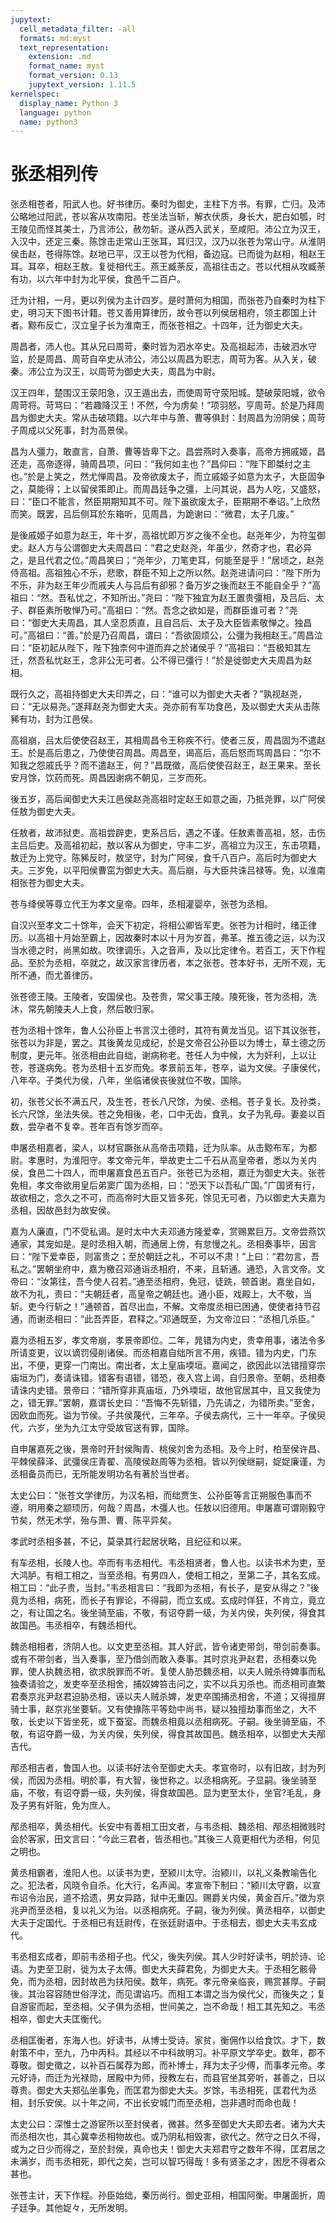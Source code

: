 ```yaml
---
jupytext:
  cell_metadata_filter: -all
  formats: md:myst
  text_representation:
    extension: .md
    format_name: myst
    format_version: 0.13
    jupytext_version: 1.11.5
kernelspec:
  display_name: Python 3
  language: python
  name: python3
---
```

# 张丞相列传

张丞相苍者，阳武人也。好书律历。秦时为御史，主柱下方书。有罪，亡归。及沛公略地过阳武，苍以客从攻南阳。苍坐法当斩，解衣伏质，身长大，肥白如瓠，时王陵见而怪其美士，乃言沛公，赦勿斩。遂从西入武关，至咸阳。沛公立为汉王，入汉中，还定三秦。陈馀击走常山王张耳，耳归汉，汉乃以张苍为常山守。从淮阴侯击赵，苍得陈馀。赵地已平，汉王以苍为代相，备边寇。已而徙为赵相，相赵王耳。耳卒，相赵王敖。复徙相代王。燕王臧荼反，高祖往击之。苍以代相从攻臧荼有功，以六年中封为北平侯，食邑千二百户。

迁为计相，一月，更以列侯为主计四岁。是时萧何为相国，而张苍乃自秦时为柱下史，明习天下图书计籍。苍又善用算律历，故令苍以列侯居相府，领主郡国上计者。黥布反亡，汉立皇子长为淮南王，而张苍相之。十四年，迁为御史大夫。

周昌者，沛人也。其从兄曰周苛，秦时皆为泗水卒史。及高祖起沛，击破泗水守监，於是周昌、周苛自卒史从沛公，沛公以周昌为职志，周苛为客。从入关，破秦。沛公立为汉王，以周苛为御史大夫，周昌为中尉。

汉王四年，楚围汉王荥阳急，汉王遁出去，而使周苛守荥阳城。楚破荥阳城，欲令周苛将。苛骂曰：“若趣降汉王！不然，今为虏矣！”项羽怒，亨周苛。於是乃拜周昌为御史大夫。常从击破项籍。以六年中与萧、曹等俱封：封周昌为汾阴侯；周苛子周成以父死事，封为高景侯。

昌为人彊力，敢直言，自萧、曹等皆卑下之。昌尝燕时入奏事，高帝方拥戚姬，昌还走，高帝逐得，骑周昌项，问曰：“我何如主也？”昌仰曰：“陛下即桀纣之主也。”於是上笑之，然尤惮周昌。及帝欲废太子，而立戚姬子如意为太子，大臣固争之，莫能得；上以留侯策即止。而周昌廷争之彊，上问其说，昌为人吃，又盛怒，曰：“臣口不能言，然臣期期知其不可。陛下虽欲废太子，臣期期不奉诏。”上欣然而笑。既罢，吕后侧耳於东箱听，见周昌，为跪谢曰：“微君，太子几废。”

是後戚姬子如意为赵王，年十岁，高祖忧即万岁之後不全也。赵尧年少，为符玺御史。赵人方与公谓御史大夫周昌曰：“君之史赵尧，年虽少，然奇才也，君必异之，是且代君之位。”周昌笑曰；“尧年少，刀笔吏耳，何能至是乎！”居顷之，赵尧侍高祖。高祖独心不乐，悲歌，群臣不知上之所以然。赵尧进请问曰：“陛下所为不乐，非为赵王年少而戚夫人与吕后有卻邪？备万岁之後而赵王不能自全乎？”高祖曰：“然。吾私忧之，不知所出。”尧曰：“陛下独宜为赵王置贵彊相，及吕后、太子、群臣素所敬惮乃可。”高祖曰：“然。吾念之欲如是，而群臣谁可者？”尧曰：“御史大夫周昌，其人坚忍质直，且自吕后、太子及大臣皆素敬惮之。独昌可。”高祖曰：“善。”於是乃召周昌，谓曰：“吾欲固烦公，公彊为我相赵王。”周昌泣曰：“臣初起从陛下，陛下独柰何中道而弃之於诸侯乎？”高祖曰：“吾极知其左迁，然吾私忧赵王，念非公无可者。公不得已彊行！”於是徙御史大夫周昌为赵相。

既行久之，高祖持御史大夫印弄之，曰：“谁可以为御史大夫者？”孰视赵尧，曰：“无以易尧。”遂拜赵尧为御史大夫。尧亦前有军功食邑，及以御史大夫从击陈豨有功，封为江邑侯。

高祖崩，吕太后使使召赵王，其相周昌令王称疾不行。使者三反，周昌固为不遣赵王。於是高后患之，乃使使召周昌。周昌至，谒高后，高后怒而骂周昌曰：“尔不知我之怨戚氏乎？而不遣赵王，何？”昌既徵，高后使使召赵王，赵王果来。至长安月馀，饮药而死。周昌因谢病不朝见，三岁而死。

後五岁，高后闻御史大夫江邑侯赵尧高祖时定赵王如意之画，乃抵尧罪，以广阿侯任敖为御史大夫。

任敖者，故沛狱吏。高祖尝辟吏，吏系吕后，遇之不谨。任敖素善高祖，怒，击伤主吕后吏。及高祖初起，敖以客从为御史，守丰二岁，高祖立为汉王，东击项籍，敖迁为上党守。陈豨反时，敖坚守，封为广阿侯，食千八百户。高后时为御史大夫。三岁免，以平阳侯曹窋为御史大夫。高后崩，与大臣共诛吕禄等。免，以淮南相张苍为御史大夫。

苍与绛侯等尊立代王为孝文皇帝。四年，丞相灌婴卒，张苍为丞相。

自汉兴至孝文二十馀年，会天下初定，将相公卿皆军吏。张苍为计相时，绪正律历。以高祖十月始至霸上，因故秦时本以十月为岁首，弗革。推五德之运，以为汉当水德之时，尚黑如故。吹律调乐，入之音声，及以比定律令。若百工，天下作程品。至於为丞相，卒就之，故汉家言律历者，本之张苍。苍本好书，无所不观，无所不通，而尤善律历。

张苍德王陵。王陵者，安国侯也。及苍贵，常父事王陵。陵死後，苍为丞相，洗沐，常先朝陵夫人上食，然后敢归家。

苍为丞相十馀年，鲁人公孙臣上书言汉土德时，其符有黄龙当见。诏下其议张苍，张苍以为非是，罢之。其後黄龙见成纪，於是文帝召公孙臣以为博士，草土德之历制度，更元年。张丞相由此自绌，谢病称老。苍任人为中候，大为奸利，上以让苍，苍遂病免。苍为丞相十五岁而免。孝景前五年，苍卒，谥为文侯。子康侯代，八年卒。子类代为侯，八年，坐临诸侯丧後就位不敬，国除。

初，张苍父长不满五尺，及生苍，苍长八尺馀，为侯、丞相。苍子复长。及孙类，长六尺馀，坐法失侯。苍之免相後，老，口中无齿，食乳，女子为乳母。妻妾以百数，尝孕者不复幸。苍年百有馀岁而卒。

申屠丞相嘉者，梁人，以材官蹶张从高帝击项籍，迁为队率。从击黥布军，为都尉。孝惠时，为淮阳守。孝文帝元年，举故吏士二千石从高皇帝者，悉以为关内侯，食邑二十四人，而申屠嘉食邑五百户。张苍已为丞相，嘉迁为御史大夫。张苍免相，孝文帝欲用皇后弟窦广国为丞相，曰：“恐天下以吾私广国。”广国贤有行，故欲相之，念久之不可，而高帝时大臣又皆多死，馀见无可者，乃以御史大夫嘉为丞相，因故邑封为故安侯。

嘉为人廉直，门不受私谒。是时太中大夫邓通方隆爱幸，赏赐累巨万。文帝尝燕饮通家，其宠如是。是时丞相入朝，而通居上傍，有怠慢之礼。丞相奏事毕，因言曰：“陛下爱幸臣，则富贵之；至於朝廷之礼，不可以不肃！”上曰：“君勿言，吾私之。”罢朝坐府中，嘉为檄召邓通诣丞相府，不来，且斩通。通恐，入言文帝。文帝曰：“汝第往，吾今使人召若。”通至丞相府，免冠，徒跣，顿首谢。嘉坐自如，故不为礼，责曰：“夫朝廷者，高皇帝之朝廷也。通小臣，戏殿上，大不敬，当斩。吏今行斩之！”通顿首，首尽出血，不解。文帝度丞相已困通，使使者持节召通，而谢丞相曰：“此吾弄臣，君释之。”邓通既至，为文帝泣曰：“丞相几杀臣。”

嘉为丞相五岁，孝文帝崩，孝景帝即位。二年，晁错为内史，贵幸用事，诸法令多所请变更，议以谪罚侵削诸侯。而丞相嘉自绌所言不用，疾错。错为内史，门东出，不便，更穿一门南出。南出者，太上皇庙堧垣。嘉闻之，欲因此以法错擅穿宗庙垣为门，奏请诛错。错客有语错，错恐，夜入宫上谒，自归景帝。至朝，丞相奏请诛内史错。景帝曰：“错所穿非真庙垣，乃外堧垣，故他官居其中，且又我使为之，错无罪。”罢朝，嘉谓长史曰：“吾悔不先斩错，乃先请之，为错所卖。”至舍，因欧血而死。谥为节侯。子共侯蔑代，三年卒。子侯去病代，三十一年卒。子侯臾代，六岁，坐为九江太守受故官送有罪，国除。

自申屠嘉死之後，景帝时开封侯陶青、桃侯刘舍为丞相。及今上时，柏至侯许昌、平棘侯薛泽、武彊侯庄青翟、高陵侯赵周等为丞相。皆以列侯继嗣，娖娖廉谨，为丞相备员而已，无所能发明功名有著於当世者。

太史公曰：“张苍文学律历，为汉名相，而绌贾生、公孙臣等言正朔服色事而不遵，明用秦之颛顼历，何哉？周昌，木彊人也。任敖以旧德用。申屠嘉可谓刚毅守节矣，然无术学，殆与萧、曹、陈平异矣。

孝武时丞相多甚，不记，莫录其行起居状略，且纪征和以来。

有车丞相，长陵人也。卒而有韦丞相代。韦丞相贤者，鲁人也。以读书术为吏，至大鸿胪。有相工相之，当至丞相。有男四人，使相工相之，至第二子，其名玄成。相工曰：“此子贵，当封。”韦丞相言曰：“我即为丞相，有长子，是安从得之？”後竟为丞相，病死，而长子有罪论，不得嗣，而立玄成。玄成时佯狂，不肯立，竟立之，有让国之名。後坐骑至庙，不敬，有诏夺爵一级，为关内侯，失列侯，得食其故国邑。韦丞相卒，有魏丞相代。

魏丞相相者，济阴人也。以文吏至丞相。其人好武，皆令诸吏带剑，带剑前奏事。或有不带剑者，当入奏事，至乃借剑而敢入奏事。其时京兆尹赵君，丞相奏以免罪，使人执魏丞相，欲求脱罪而不听。复使人胁恐魏丞相，以夫人贼杀待婢事而私独奏请验之，发吏卒至丞相舍，捕奴婢笞击问之，实不以兵刃杀也。而丞相司直繁君奏京兆尹赵君迫胁丞相，诬以夫人贼杀婢，发吏卒围捕丞相舍，不道；又得擅屏骑士事，赵京兆坐要斩。又有使掾陈平等劾中尚书，疑以独擅劫事而坐之，大不敬，长史以下皆坐死，或下蚕室。而魏丞相竟以丞相病死。子嗣。後坐骑至庙，不敬，有诏夺爵一级，为关内侯，失列侯，得食其故国邑。魏丞相卒，以御史大夫邴吉代。

邴丞相吉者，鲁国人也。以读书好法令至御史大夫。孝宣帝时，以有旧故，封为列侯，而因为丞相。明於事，有大智，後世称之。以丞相病死。子显嗣。後坐骑至庙，不敬，有诏夺爵一级，失列侯，得食故国邑。显为吏至太仆，坐官?毛乱，身及子男有奸赃，免为庶人。

邴丞相卒，黄丞相代。长安中有善相工田文者，与韦丞相、魏丞相、邴丞相微贱时会於客家，田文言曰：“今此三君者，皆丞相也。”其後三人竟更相代为丞相，何见之明也。

黄丞相霸者，淮阳人也。以读书为吏，至颍川太守。治颍川，以礼义条教喻告化之。犯法者，风晓令自杀。化大行，名声闻。孝宣帝下制曰：“颍川太守霸，以宣布诏令治民，道不拾遗，男女异路，狱中无重囚。赐爵关内侯，黄金百斤。”徵为京兆尹而至丞相，复以礼义为治。以丞相病死。子嗣，後为列侯。黄丞相卒，以御史大夫于定国代。于丞相已有廷尉传，在张廷尉语中。于丞相去，御史大夫韦玄成代。

韦丞相玄成者，即前韦丞相子也。代父，後失列侯。其人少时好读书，明於诗、论语。为吏至卫尉，徙为太子太傅。御史大夫薛君免，为御史大夫。于丞相乞骸骨免，而为丞相，因封故邑为扶阳侯。数年，病死。孝元帝亲临丧，赐赏甚厚。子嗣後。其治容容随世俗浮沈，而见谓谄巧。而相工本谓之当为侯代父，而後失之；复自游宦而起，至丞相。父子俱为丞相，世间美之，岂不命哉！相工其先知之。韦丞相卒，御史大夫匡衡代。

丞相匡衡者，东海人也。好读书，从博士受诗。家贫，衡佣作以给食饮。才下，数射策不中，至九，乃中丙科。其经以不中科故明习。补平原文学卒史。数年，郡不尊敬。御史徵之，以补百石属荐为郎，而补博士，拜为太子少傅，而事孝元帝。孝元好诗，而迁为光禄勋，居殿中为师，授教左右，而县官坐其旁听，甚善之，日以尊贵。御史大夫郑弘坐事免，而匡君为御史大夫。岁馀，韦丞相死，匡君代为丞相，封乐安侯。以十年之间，不出长安城门而至丞相，岂非遇时而命也哉！

太史公曰：深惟士之游宦所以至封侯者，微甚。然多至御史大夫即去者。诸为大夫而丞相次也，其心冀幸丞相物故也。或乃阴私相毁害，欲代之。然守之日久不得，或为之日少而得之，至於封侯，真命也夫！御史大夫郑君守之数年不得，匡君居之未满岁，而韦丞相死，即代之矣，岂可以智巧得哉！多有贤圣之才，困戹不得者众甚也。

张苍主计，天下作程。孙臣始绌，秦历尚行。御史亚相，相国阿衡。申屠面折，周子廷争。其他娖々，无所发明。
